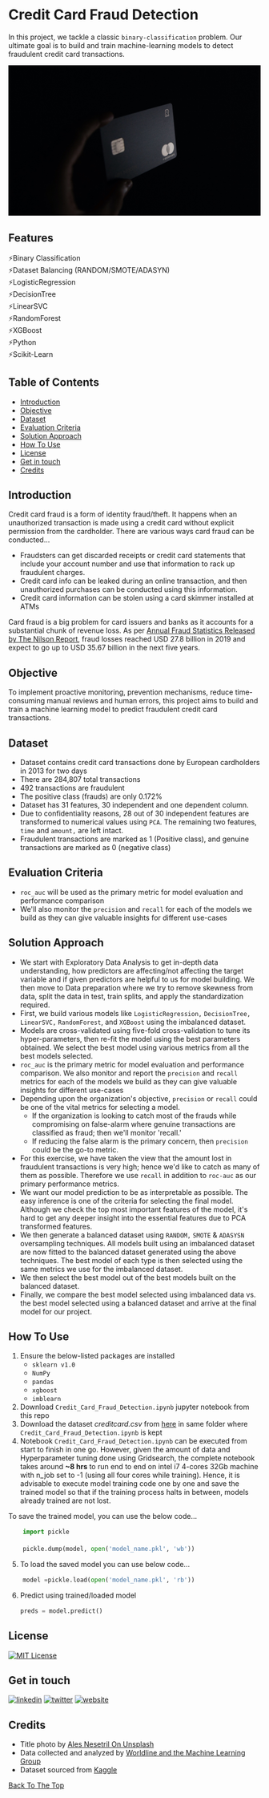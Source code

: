 # Credit Card Fraud Detection
In this project, we tackle a classic `binary-classification` problem. Our ultimate goal is to build and train machine-learning models to detect fraudulent credit card transactions.

<img src="https://github.com/sssingh/credit-card-fraud-detection/blob/main/images/main-project-image.jpg?raw=true" width="800" height="300" />

## Features
⚡Binary Classification  
⚡Dataset Balancing (RANDOM/SMOTE/ADASYN)  
⚡LogisticRegression  
⚡DecisionTree  
⚡LinearSVC  
⚡RandomForest  
⚡XGBoost  
⚡Python  
⚡Scikit-Learn  

## Table of Contents

- [Introduction](#introduction) 
- [Objective](#objective)
- [Dataset](#dataset)
- [Evaluation Criteria](#evaluation-criteria)
- [Solution Approach](#solution-approach)
- [How To Use](#how-to-use)
- [License](#license)
- [Get in touch](#get-in-touch)
- [Credits](#credits)


## Introduction
Credit card fraud is a form of identity fraud/theft. It happens when an unauthorized transaction is made using a credit card without
explicit permission from the cardholder. There are various ways card fraud can be conducted...
- Fraudsters can get discarded receipts or credit card statements that include your account number and use that information to rack up fraudulent charges.
- Credit card info can be leaked during an online transaction, and then unauthorized purchases can be conducted using this
information.
- Credit card information can be stolen using a card skimmer installed at ATMs

Card fraud is a big problem for card issuers and banks as it accounts for a substantial chunk of revenue loss. As per <a href="https://www.prnewswire.com/news-releases/payment-card-fraud-losses-reach-27-85-billion-300963232.html"> Annual Fraud Statistics Released by The Nilson Report</a>, fraud
losses reached USD 27.8 billion in 2019 and expect to go up to USD 35.67 billion in the next five years. 

## Objective
To implement proactive monitoring, prevention mechanisms, reduce time-consuming manual reviews and human errors, this project aims to build and train a machine learning model to predict fraudulent credit card transactions.

## Dataset
- Dataset contains credit card transactions done by European cardholders in 2013 for two days
- There are 284,807 total transactions
- 492 transactions are fraudulent 
- The positive class (frauds) are only 0.172%
- Dataset has 31 features, 30 independent and one dependent column.
- Due to confidentiality reasons, 28 out of 30 independent features are transformed to numerical values using `PCA`. The remaining two features, `time` and `amount,` are left intact.  
- Fraudulent transactions are marked as 1 (Positive class), and genuine transactions are marked as 0 (negative class)

## Evaluation Criteria
* `roc_auc` will be used as the primary metric for model evaluation and performance comparison
* We'll also monitor the `precision` and `recall` for each of the models we build as they can give valuable insights for different use-cases

## Solution Approach
- We start with Exploratory Data Analysis to get in-depth data understanding, how predictors are affecting/not affecting the target variable and if given predictors are helpful to us for model building.
We then move to Data preparation where we try to remove skewness from data, split the data in test, train splits, and apply the standardization required.
- First, we build various models like `LogisticRegression,` `DecisionTree,` `LinearSVC,` `RandomForest`, and `XGBoost` using the imbalanced dataset.
- Models are cross-validated using five-fold cross-validation to tune its hyper-parameters, then re-fit the model using the best parameters obtained.
We select the best model using various metrics from all the best models selected.
- `roc_auc` is the primary metric for model evaluation and performance comparison. We also monitor and report
the `precision` and `recall` metrics for each of the models we build as they can give valuable insights for different use-cases
- Depending upon the organization's objective, `precision` or `recall` could be one of the vital metrics for selecting a model. 
    - If the organization is looking to catch most of the frauds while compromising on false-alarm where genuine
    transactions are classified as fraud; then we'll monitor 'recall.' 
    - If reducing the false alarm is the primary concern, then
    `precision` could be the go-to metric.
- For this exercise, we have taken the view that the amount lost in fraudulent transactions is very high; hence we'd like to catch as many of them as possible. Therefore we use `recall` in addition to `roc-auc` as our primary performance metrics.
- We want our model prediction to be as interpretable as possible. The easy inference is one of the criteria for selecting the final
model. Although we check the top most important features of the model, it's hard to get any deeper insight into the essential features due to PCA transformed features.
- We then generate a balanced dataset using `RANDOM,` `SMOTE` & `ADASYSN` oversampling techniques.
All models built using an imbalanced dataset are now fitted to the balanced dataset generated using the above techniques.
The best model of each type is then selected using the same metrics we use for the imbalanced dataset.
- We then select the best model out of the best models built on the balanced dataset.
- Finally, we compare the best model selected using imbalanced data vs. the best model selected using a balanced dataset and
arrive at the final model for our project.

## How To Use
1. Ensure the below-listed packages are installed
    - `sklearn v1.0`
    - `NumPy`
    - `pandas`
    - `xgboost`
    - `imblearn`
2. Download `Credit_Card_Fraud_Detection.ipynb` jupyter notebook from this repo
3. Download the dataset *creditcard.csv* from [here](https://drive.google.com/file/d/1n_ddBvn2dThcYE2hnrXg3kM153dGQGxo/view?usp=sharing) in same folder where `Credit_Card_Fraud_Detection.ipynb` is kept
4. Notebook `Credit_Card_Fraud_Detection.ipynb` can be executed from start to finish in one go. However, given the amount of data and Hyperparameter tuning done using Gridsearch, the complete notebook takes around **~8 hrs** to run end to end on intel i7 4-cores 32Gb machine with n_job set to -1 (using all four cores while training). Hence, it is advisable to execute model training code one by one and save the trained model so that if the training process halts in between, models already trained are not lost.

To save the trained model, you can use the below code...
```python
    import pickle
    
    pickle.dump(model, open('model_name.pkl', 'wb'))

```

5. To load the saved model you can use below code...
```python
    model =pickle.load(open('model_name.pkl', 'rb'))

```
6. Predict using trained/loaded model
    ```python
    preds = model.predict()
    ```

## License
[![MIT License](https://img.shields.io/badge/License-MIT-green.svg)](https://choosealicense.com/licenses/mit/)

## Get in touch
[![linkedin](https://img.shields.io/badge/linkedin-0A66C2?style=for-the-badge&logo=linkedin&logoColor=white)](https://www.linkedin.com/sssingh)
[![twitter](https://img.shields.io/badge/twitter-1DA1F2?style=for-the-badge&logo=twitter&logoColor=white)](https://twitter.com/_sssingh)
[![website](https://img.shields.io/badge/website-000?style=for-the-badge&logo=ko-fi&logoColor=white)](https://datamatrix-ml.com/)


## Credits
- Title photo by [Ales Nesetril On Unsplash](https://unsplash.com/photos/ex_p4AaBxbs?utm_source=unsplash&utm_medium=referral&utm_content=creditShareLink)
- Data collected and analyzed by [Worldline and the Machine Learning Group](http://mlg.ulb.ac.be) 
- Dataset sourced from [Kaggle](https://www.kaggle.com/)

[Back To The Top](#Credit-Card-Fraud-Detection)
